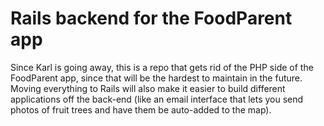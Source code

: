 # Rails backend for the FoodParent app

Since Karl is going away, this is a repo that gets rid of the PHP side of the FoodParent app, since that will be the hardest to maintain in the future. Moving everything to Rails will also make it easier to build different applications off the back-end (like an email interface that lets you send photos of fruit trees and have them be auto-added to the map).
